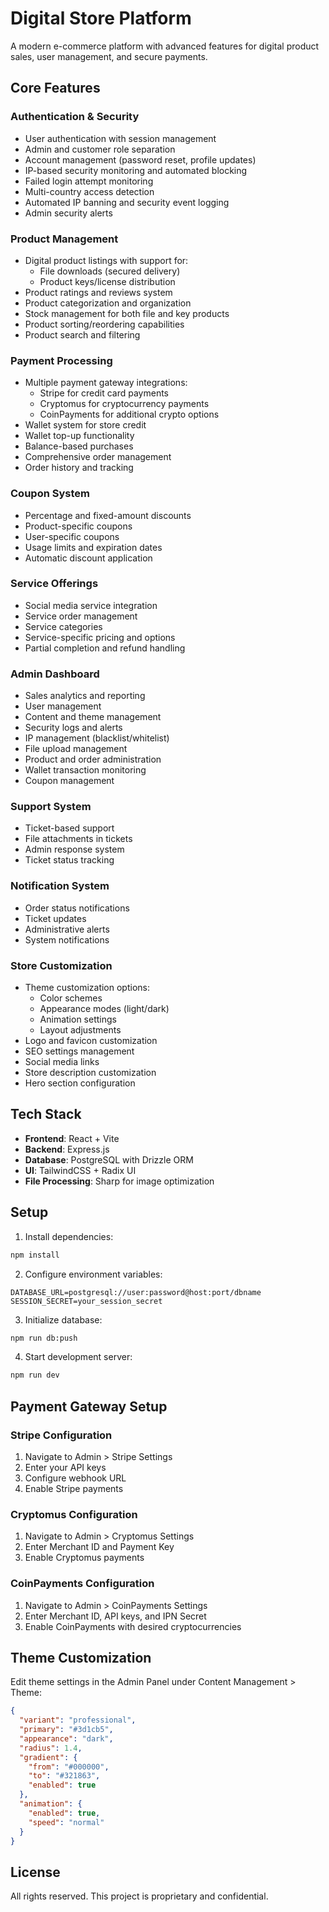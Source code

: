 
# Digital Store Platform

A modern e-commerce platform with advanced features for digital product sales, user management, and secure payments.

## Core Features

### Authentication & Security
- User authentication with session management
- Admin and customer role separation
- Account management (password reset, profile updates)
- IP-based security monitoring and automated blocking
- Failed login attempt monitoring
- Multi-country access detection
- Automated IP banning and security event logging
- Admin security alerts

### Product Management
- Digital product listings with support for:
  - File downloads (secured delivery)
  - Product keys/license distribution
- Product ratings and reviews system
- Product categorization and organization
- Stock management for both file and key products
- Product sorting/reordering capabilities
- Product search and filtering

### Payment Processing
- Multiple payment gateway integrations:
  - Stripe for credit card payments
  - Cryptomus for cryptocurrency payments
  - CoinPayments for additional crypto options
- Wallet system for store credit
- Wallet top-up functionality
- Balance-based purchases
- Comprehensive order management
- Order history and tracking

### Coupon System
- Percentage and fixed-amount discounts
- Product-specific coupons
- User-specific coupons
- Usage limits and expiration dates
- Automatic discount application

### Service Offerings
- Social media service integration
- Service order management
- Service categories
- Service-specific pricing and options
- Partial completion and refund handling

### Admin Dashboard
- Sales analytics and reporting
- User management
- Content and theme management
- Security logs and alerts
- IP management (blacklist/whitelist)
- File upload management
- Product and order administration
- Wallet transaction monitoring
- Coupon management

### Support System
- Ticket-based support
- File attachments in tickets
- Admin response system
- Ticket status tracking

### Notification System
- Order status notifications
- Ticket updates
- Administrative alerts
- System notifications

### Store Customization
- Theme customization options:
  - Color schemes
  - Appearance modes (light/dark)
  - Animation settings
  - Layout adjustments
- Logo and favicon customization
- SEO settings management
- Social media links
- Store description customization
- Hero section configuration

## Tech Stack

- **Frontend**: React + Vite
- **Backend**: Express.js
- **Database**: PostgreSQL with Drizzle ORM
- **UI**: TailwindCSS + Radix UI
- **File Processing**: Sharp for image optimization

## Setup

1. Install dependencies:
```bash
npm install
```

2. Configure environment variables:
```env
DATABASE_URL=postgresql://user:password@host:port/dbname
SESSION_SECRET=your_session_secret
```

3. Initialize database:
```bash
npm run db:push
```

4. Start development server:
```bash
npm run dev
```

## Payment Gateway Setup

### Stripe Configuration
1. Navigate to Admin > Stripe Settings
2. Enter your API keys
3. Configure webhook URL
4. Enable Stripe payments

### Cryptomus Configuration
1. Navigate to Admin > Cryptomus Settings
2. Enter Merchant ID and Payment Key
3. Enable Cryptomus payments

### CoinPayments Configuration
1. Navigate to Admin > CoinPayments Settings
2. Enter Merchant ID, API keys, and IPN Secret
3. Enable CoinPayments with desired cryptocurrencies

## Theme Customization

Edit theme settings in the Admin Panel under Content Management > Theme:
```json
{
  "variant": "professional",
  "primary": "#3d1cb5",
  "appearance": "dark",
  "radius": 1.4,
  "gradient": {
    "from": "#000000",
    "to": "#321863",
    "enabled": true
  },
  "animation": {
    "enabled": true,
    "speed": "normal"
  }
}
```

## License

All rights reserved. This project is proprietary and confidential.

